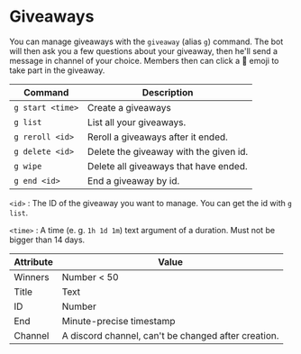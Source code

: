 # Giveaways

You can manage giveaways with the `giveaway` (alias `g`) command. The bot will then ask you a few questions about your giveaway, then he'll send a message in channel of your choice. Members then can click a 🥳 emoji to take part in the giveaway.

| Command          | Description                             |  
| -------------    | -------------------------               | 
| `g start <time>` | Create a giveaways                      |  
| `g list`         | List all your giveaways.                |
| `g reroll <id>`  | Reroll a giveaways after it ended.      | 
| `g delete <id>`  | Delete the giveaway with the given id.  |    
| `g wipe`         | Delete all giveaways that have ended.   |
| `g end <id>`     | End a giveaway by id.                   | 


`<id>` : The ID of the giveaway you want to manage. You can get the id with `g list`.

`<time>` : A time (e. g. `1h 1d 1m`) text argument of a duration. Must not be bigger than 14 days.


| Attribute | Value                                               |            
| ----------| -------------------------                           | 
| Winners   | Number < 50                                         |  
| Title     | Text                                                |
| ID        | Number                                              | 
| End       | Minute-precise timestamp                            |    
| Channel   | A discord channel, can't be changed after creation. |
